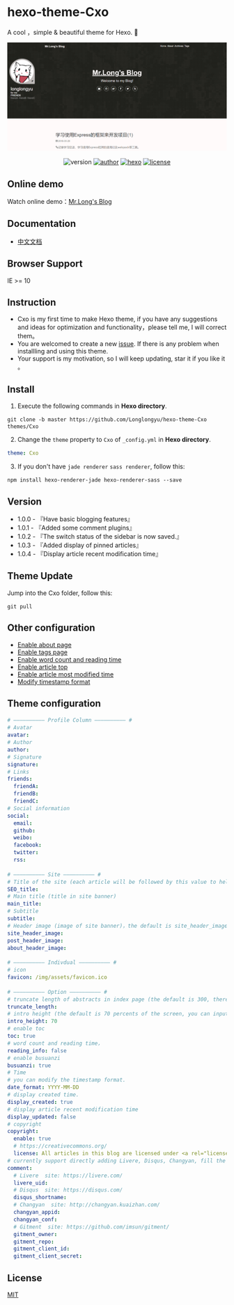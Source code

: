 ﻿# hexo-theme-Cxo
A cool ，simple & beautiful theme for Hexo. 🍄

<img src="./source/img/demo/demo.png"/>

<p align="center">
<img alt="version" src="https://img.shields.io/badge/version-1.0.4-green.svg">
<a href="https://longlongyu.github.io/"><img alt="author" src="https://img.shields.io/badge/author-longlongyu-orange.svg"/></a>
<a href="https://hexo.io"><img alt="hexo" src="https://img.shields.io/badge/hexo-3.0+-0e83cd.svg"/></a>
<a href="https://nodejs.org/"><img alt="license" src="https://img.shields.io/github/license/mashape/apistatus.svg"></a>
</p>

## Online demo
Watch online demo：[Mr.Long's Blog](https://longlongyu.github.io/ "Mr.Long's Blog")

## Documentation
- [中文文档](./README_CN.md)

## Browser Support
IE >= 10

## Instruction
- Cxo is my first time to make Hexo theme, if you have any suggestions and ideas for optimization and functionality，please tell me, I will correct them。
- You are welcomed to create a new [issue](https:/github.com/Longlongyu/hexo-theme-Cxo/issues "new issue"). If there is any problem when installling and using this theme.
- Your support is my motivation, so I will keep updating, star it if you like it 。

## Install
1. Execute the following commands in **Hexo directory**.

``` shell
git clone -b master https://github.com/Longlongyu/hexo-theme-Cxo themes/Cxo
```

2. Change the `theme` property to `Cxo` of `_config.yml` in **Hexo directory**.

``` yaml
theme: Cxo
```

3. If you don't have `jade renderer` `sass renderer`, follow this:

``` shell
npm install hexo-renderer-jade hexo-renderer-sass --save
```

## Version

- 1.0.0 - 『Have basic blogging features』
- 1.0.1 - 『Added some comment plugins』
- 1.0.2 - 『The switch status of the sidebar is now saved.』
- 1.0.3 - 『Added display of pinned articles』
- 1.0.4 - 『Display article recent modification time』

## Theme Update
Jump into the Cxo folder, follow this:

``` shell
git pull
```

## Other configuration

- [Enable about page](https://github.com/Longlongyu/hexo-theme-Cxo/wiki/%E5%BC%80%E5%90%AFabout%E9%A1%B5)
- [Enable tags page](https://github.com/Longlongyu/hexo-theme-Cxo/wiki/%E5%BC%80%E5%90%AFtags%E9%A1%B5)
- [Enable word count and reading time](https://github.com/Longlongyu/hexo-theme-Cxo/wiki/%E5%BC%80%E5%90%AF%E5%AD%97%E6%95%B0%E7%BB%9F%E8%AE%A1%E5%8F%8A%E9%98%85%E8%AF%BB%E6%97%B6%E9%97%B4)
- [Enable article top](https://github.com/Longlongyu/hexo-theme-Cxo/wiki/%E5%BC%80%E5%90%AF%E6%96%87%E7%AB%A0%E7%BD%AE%E9%A1%B6)
- [Enable article most modified time](https://github.com/Longlongyu/hexo-theme-Cxo/wiki/%E5%BC%80%E5%90%AF%E6%96%87%E7%AB%A0%E6%9C%80%E8%BF%91%E4%BF%AE%E6%94%B9%E6%97%B6%E9%97%B4)
- [Modify timestamp format](https://github.com/Longlongyu/hexo-theme-Cxo/wiki/%E4%BF%AE%E6%94%B9%E6%97%B6%E9%97%B4%E6%88%B3%E6%A0%BC%E5%BC%8F)

## Theme configuration

```yaml
# —————————— Profile Column —————————— #
# Avatar
avatar:
# Author
author:
# Signature
signature:
# Links 
friends:
  friendA:
  friendB:
  friendC:
# Social information
social:
  email:
  github:
  weibo:
  facebook:
  twitter:
  rss:

# —————————— Site —————————— #
# Title of the site (each article will be followed by this value to help SEO)
SEO_title:
# Main title (title in site banner)
main_title:
# Subtitle
subtitle:
# Header image (image of site banner)，the default is site_header_image，site_header_image is required field
site_header_image:
post_header_image:
about_header_image: 

# —————————— Indivdual —————————— #
# icon
favicon: /img/assets/favicon.ico

# —————————— Option —————————— #
# truncate length of abstracts in index page (the default is 300, there will be no abstruct if you set it to 0)
truncate_length: 
# intro height (the default is 70 percents of the screen, you can input other number)
intro_height: 70
# enable toc
toc: true
# word count and reading time，
reading_info: false
# enable busuanzi
busuanzi: true
# Time
# you can modify the timestamp format.
date_format: YYYY-MM-DD
# display created time.
display_created: true
# display article recent modification time
display_updated: false
# copyright
copyright:
  enable: true
  # https://creativecommons.org/
  license: All articles in this blog are licensed under <a rel="license" href="https://creativecommons.org/licenses/by-nc-nd/3.0">CC BY-NC-SA 3.0</a> unless stating additionally.
# currently support directly adding Livere, Disqus, Changyan, fill the field to enable corresponding plugin
comment:
  # Livere  site: https://livere.com/
  livere_uid:
  # Disqus  site: https://disqus.com/
  disqus_shortname: 
  # Changyan  site: http://changyan.kuaizhan.com/
  changyan_appid: 
  changyan_conf:
  # Gitment  site: https://github.com/imsun/gitment/
  gitment_owner:
  gitment_repo:
  gitment_client_id:
  gitment_client_secret:
```

## License
[MIT](https://opensource.org/licenses/MIT/ "MIT")
